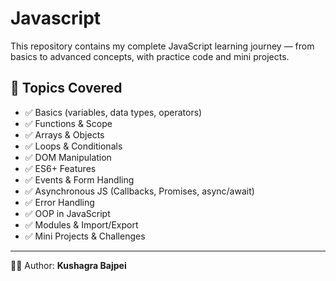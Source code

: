 # Javascript

This repository contains my complete JavaScript learning journey — from basics to advanced concepts, with practice code and mini projects.

## 📌 Topics Covered
- ✅ Basics (variables, data types, operators)  
- ✅ Functions & Scope  
- ✅ Arrays & Objects  
- ✅ Loops & Conditionals  
- ✅ DOM Manipulation  
- ✅ ES6+ Features  
- ✅ Events & Form Handling  
- ✅ Asynchronous JS (Callbacks, Promises, async/await)  
- ✅ Error Handling  
- ✅ OOP in JavaScript  
- ✅ Modules & Import/Export  
- ✅ Mini Projects & Challenges  

---

👨‍💻 Author: **Kushagra Bajpei**
